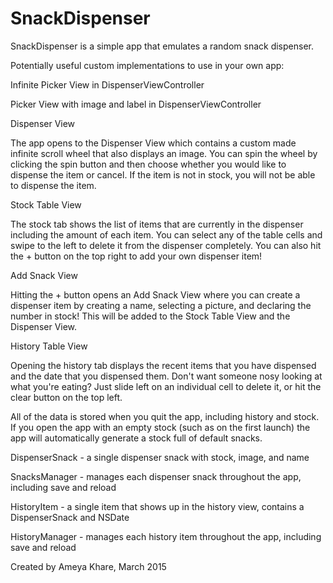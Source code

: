# SnackDispenser

SnackDispenser is a simple app that emulates a random snack dispenser.

Potentially useful custom implementations to use in your own app:

Infinite Picker View in DispenserViewController

Picker View with image and label in DispenserViewController

Dispenser View

The app opens to the Dispenser View which contains a custom made infinite scroll wheel that also displays an image. You can spin the wheel by clicking the spin button and then choose whether you would like to dispense the item or cancel. If the item is not in stock, you will not be able to dispense the item.

Stock Table View

The stock tab shows the list of items that are currently in the dispenser including the amount of each item. You can select any of the table cells and swipe to the left to delete it from the dispenser completely. You can also hit the + button on the top right to add your own dispenser item!

Add Snack View

Hitting the + button opens an Add Snack View where you can create a dispenser item by creating a name, selecting a picture, and declaring the number in stock! This will be added to the Stock Table View and the Dispenser View.

History Table View

Opening the history tab displays the recent items that you have dispensed and the date that you dispensed them. Don't want someone nosy looking at what you're eating? Just slide left on an individual cell to delete it, or hit the clear button on the top left.

All of the data is stored when you quit the app, including history and stock. If you open the app with an empty stock (such as on the first launch) the app will automatically generate a stock full of default snacks.

DispenserSnack - a single dispenser snack with stock, image, and name

SnacksManager - manages each dispenser snack throughout the app, including save and reload

HistoryItem - a single item that shows up in the history view, contains a DispenserSnack and NSDate

HistoryManager - manages each history item throughout the app, including save and reload

Created by Ameya Khare, March 2015
